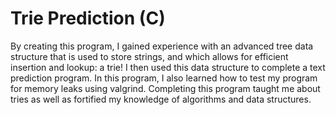 # Trie Prediction (C)
By creating this program, I gained experience with an advanced tree data structure that is used to store strings, and which allows for efficient insertion and lookup: a trie! I then used this data structure to complete a text prediction program. In this program, I also learned how to test my program for memory leaks using valgrind. Completing this program taught me about tries as well as fortified my knowledge of algorithms and data structures.

